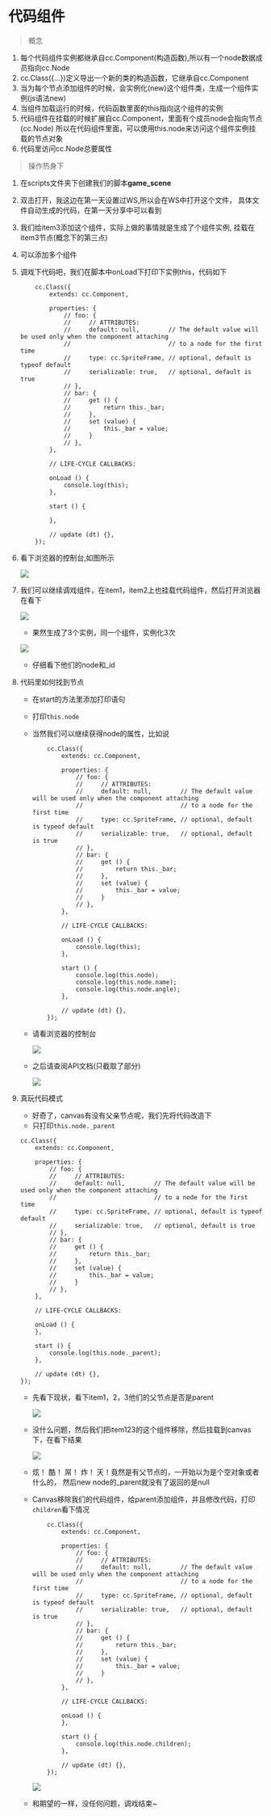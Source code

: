 # 代码组件
> 概念
1. 每个代码组件实例都继承自cc.Component(构造函数),所以有一个node数据成员指向cc.Node
2. cc.Class({...})定义导出一个新的类的构造函数，它继承自cc.Component
3. 当为每个节点添加组件的时候，会实例化(new)这个组件类，生成一个组件实例(js语法new)
4. 当组件加载运行的时候，代码函数里面的this指向这个组件的实例
5. 代码组件在挂载的时候扩展自cc.Component，里面有个成员node会指向节点(cc.Node)
    所以在代码组件里面，可以使用this.node来访问这个组件实例挂载的节点对象
6. 代码里访问cc.Node总要属性

> 操作热身下
1. 在scripts文件夹下创建我们的脚本**game_scene**
2. 双击打开，我这边在第一天设置过WS,所以会在WS中打开这个文件，
    具体文件自动生成的代码，在第一天分享中可以看到
3. 我们给item3添加这个组件，实际上做的事情就是生成了个组件实例,
    挂载在item3节点(概念下的第三点)
4. 可以添加多个组件
5. 调戏下代码吧，我们在脚本中onLoad下打印下实例this，代码如下
    ```
        cc.Class({
            extends: cc.Component,
        
            properties: {
                // foo: {
                //     // ATTRIBUTES:
                //     default: null,        // The default value will be used only when the component attaching
                //                           // to a node for the first time
                //     type: cc.SpriteFrame, // optional, default is typeof default
                //     serializable: true,   // optional, default is true
                // },
                // bar: {
                //     get () {
                //         return this._bar;
                //     },
                //     set (value) {
                //         this._bar = value;
                //     }
                // },
            },
        
            // LIFE-CYCLE CALLBACKS:
        
            onLoad () {
                console.log(this);
            },
        
            start () {
        
            },
        
            // update (dt) {},
        });
    ```
6. 看下浏览器的控制台,如图所示

    ![](./images/浏览器控制台.jpg)  
    
7. 我们可以继续调戏组件，在item1，item2上也挂载代码组件，然后打开浏览器在看下     
    
    ![](./images/三个实例.png)
    
    * 果然生成了3个实例，同一个组件，实例化3次
    
    ![](./images/三个实例的id.jpg)
    
    * 仔细看下他们的node和_id
    
8. 代码里如何找到节点
    * 在start的方法里添加打印语句
    * 打印`this.node`
    * 当然我们可以继续获得node的属性，比如说
        ```
            cc.Class({
                extends: cc.Component,
            
                properties: {
                    // foo: {
                    //     // ATTRIBUTES:
                    //     default: null,        // The default value will be used only when the component attaching
                    //                           // to a node for the first time
                    //     type: cc.SpriteFrame, // optional, default is typeof default
                    //     serializable: true,   // optional, default is true
                    // },
                    // bar: {
                    //     get () {
                    //         return this._bar;
                    //     },
                    //     set (value) {
                    //         this._bar = value;
                    //     }
                    // },
                },
            
                // LIFE-CYCLE CALLBACKS:
            
                onLoad () {
                    console.log(this);
                },
            
                start () {
                    console.log(this.node);
                    console.log(this.node.name);
                    console.log(this.node.angle);
                },
            
                // update (dt) {},
            });
        ```
    * 请看浏览器的控制台
    
        ![](./images/浏览器控制台打印的node属性.jpg)
        
    * 之后请查阅API文档(只截取了部分)
    
        ![](./images/API文档截图.jpg)
 
 9. 真玩代码模式  
    * 好奇了，canvas有没有父亲节点呢，我们先将代码改造下
    * 只打印`this.node._parent`
    ```
    cc.Class({
        extends: cc.Component,
    
        properties: {
            // foo: {
            //     // ATTRIBUTES:
            //     default: null,        // The default value will be used only when the component attaching
            //                           // to a node for the first time
            //     type: cc.SpriteFrame, // optional, default is typeof default
            //     serializable: true,   // optional, default is true
            // },
            // bar: {
            //     get () {
            //         return this._bar;
            //     },
            //     set (value) {
            //         this._bar = value;
            //     }
            // },
        },
    
        // LIFE-CYCLE CALLBACKS:
    
        onLoad () {
        },
    
        start () {
            console.log(this.node._parent);
        },
    
        // update (dt) {},
    });
    ```
    * 先看下现状，看下item1，2，3他们的父节点是否是parent
    
        ![](./images/打印父节点.jpg)
        
    * 没什么问题，然后我们把item123的这个组件移除，然后挂载到canvas下，在看下结果
    
        ![](./images/Canvas的父节点.jpg)
        
    * 炫！ 酷！ 屌！ 炸！ 天！竟然是有父节点的，一开始以为是个空对象或者什么的，
        然后new node的_parent就没有了返回的是null
        
    * Canvas移除我们的代码组件，给parent添加组件，并且修改代码，打印`children`看下情况
    
        ```
            cc.Class({
                extends: cc.Component,
            
                properties: {
                    // foo: {
                    //     // ATTRIBUTES:
                    //     default: null,        // The default value will be used only when the component attaching
                    //                           // to a node for the first time
                    //     type: cc.SpriteFrame, // optional, default is typeof default
                    //     serializable: true,   // optional, default is true
                    // },
                    // bar: {
                    //     get () {
                    //         return this._bar;
                    //     },
                    //     set (value) {
                    //         this._bar = value;
                    //     }
                    // },
                },
            
                // LIFE-CYCLE CALLBACKS:
            
                onLoad () {
                },
            
                start () {
                    console.log(this.node.children);
                },
            
                // update (dt) {},
            });
        ```
        
        ![](./images/控制台打印孩子们.jpg)
    
    * 和期望的一样，没任何问题，调戏结束~
    